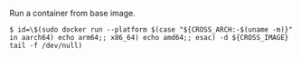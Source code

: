 Run a container from base image.

```
$ id=\$(sudo docker run --platform $(case "${CROSS_ARCH:-$(uname -m)}" in aarch64) echo arm64;; x86_64) echo amd64;; esac) -d ${CROSS_IMAGE} tail -f /dev/null)
```
